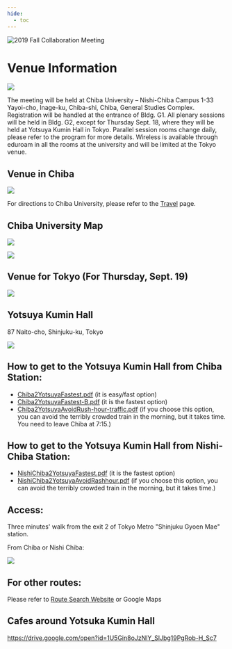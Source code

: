 ```yaml
---
hide:
  - toc
---
```


![2019 Fall Collaboration Meeting](titleNoren2C_new.jpg)

# Venue Information

![ ](location.jpg)


The meeting will be held at Chiba University – Nishi-Chiba Campus 1-33 Yayoi-cho, Inage-ku, Chiba-shi, Chiba, General Studies Complex. Registration will be handled at the entrance of Bldg. G1. All plenary sessions will be held in Bldg. G2, except for Thursday Sept. 18, where they will be held at Yotsuya Kumin Hall in Tokyo. Parallel session rooms change daily, please refer to the program for more details. Wireless is available through eduroam in all the rooms at the university and will be limited at the Tokyo venue.

## Venue in Chiba

![ ](ChibaVenuesPhoto.jpg)

For directions to Chiba University, please refer to the [Travel](travel.md) page.

## Chiba University Map

![ ](Univ.Map.jpg)

![ ](Univ-Rev.1.jpg)

## Venue for Tokyo (For Thursday, Sept. 19)

![ ](YotsuyaHall.jpg)

## Yotsuya Kumin Hall 

87 Naito-cho, Shinjuku-ku, Tokyo

![ ](YotsuyaMap.jpg)

## How to get to the Yotsuya Kumin Hall from Chiba Station: 

- [Chiba2YotsuyaFastest.pdf](Chiba2YotsuyaFastest.pdf) (it is easy/fast option)
- [Chiba2YotsuyaFastest-B.pdf](Chiba2YotsuyaFastest-B.pdf) (it is the fastest option)
- [Chiba2YotsuyaAvoidRush-hour-traffic.pdf](Chiba2YotsuyaAvoidRush-hour-traffic.pdf) (if you choose this option, you can avoid the terribly crowded train in the morning, but it takes time. You need to leave Chiba at 7:15.)
 

## How to get to the Yotsuya Kumin Hall from Nishi-Chiba Station: 

- [NishiChiba2YotsuyaFastest.pdf](NishiChiba2YotsuyaFastest.pdf) (it is the fastest option)
- [NishiChiba2YotsuyaAvoidRashhour.pdf](NishiChiba2YotsuyaAvoidRashhour.pdf) (if you choose this option, you can avoid the terribly crowded train in the morning, but it takes time.)

## Access:

Three minutes' walk from the exit 2 of Tokyo Metro "Shinjuku Gyoen Mae" station.

From Chiba or Nishi Chiba:

![ ](Route-to-Yotsuya.jpg)

## For other routes:

Please refer to [Route Search Website](https://world.jorudan.co.jp/mln/en/) or Google Maps

## Cafes around Yotsuka Kumin Hall
[https://drive.google.com/open?id=1U5Gin8oJzNlY_SlJbg19PgRob-H_Sc7
](https://drive.google.com/open?id=1U5Gin8oJzNlY_SlJbg19PgRob-H_Sc7)

